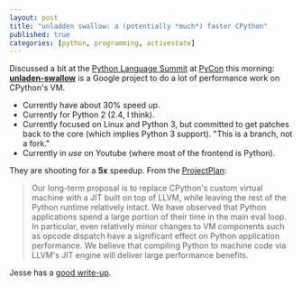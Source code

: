 ```yaml
---
layout: post
title: "unladden swallow: a (potentially *much*) faster CPython"
published: true
categories: [python, programming, activestate]
---
```


<p>Discussed a bit at the <a href="http://us.pycon.org/2009/about/summits/language/">Python Language Summit</a> at <a href="http://us.python.org/">PyCon</a> this morning: <a href="http://code.google.com/p/unladen-swallow/"><strong>unladen-swallow</strong></a> is a Google project to do a lot of performance work on CPython's VM. </p>

<ul>
<li>Currently have about 30% speed up.</li>
<li>Currently for Python 2 (2.4, I think).</li>
<li>Currently focused on Linux and Python 3, but committed to get patches back to the core (which implies Python 3 support). "This is a branch, not a fork."</li>
<li>Currently in <em>use</em> on Youtube (where most of the frontend is Python).</li>
</ul>

<p>They are shooting for a <strong>5x</strong> speedup.  From the <a href="http://code.google.com/p/unladen-swallow/wiki/ProjectPlan">ProjectPlan</a>:</p>

<blockquote>Our long-term proposal is to replace CPython's custom virtual machine with a JIT built on top of LLVM, while leaving the rest of the Python runtime relatively intact. We have observed that Python applications spend a large portion of their time in the main eval loop. In particular, even relatively minor changes to VM components such as opcode dispatch have a significant effect on Python application performance. We believe that compiling Python to machine code via LLVM's JIT engine will deliver large performance benefits.</blockquote>

<p>Jesse has a <a href="http://jessenoller.com/2009/03/26/pycon-unladen-swallow/">good write-up</a>.</p>
